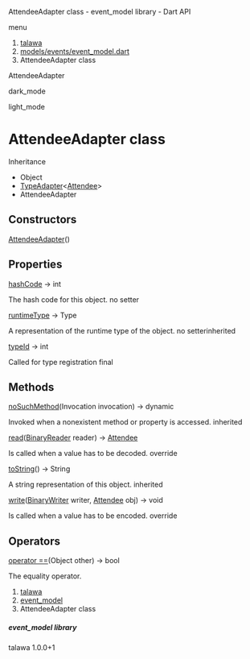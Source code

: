 




AttendeeAdapter class - event\_model library - Dart API







menu

1. [talawa](../index.html)
2. [models/events/event\_model.dart](../models_events_event_model/models_events_event_model-library.html)
3. AttendeeAdapter class

AttendeeAdapter


dark\_mode

light\_mode




# AttendeeAdapter class


Inheritance

* Object
* [TypeAdapter](https://pub.dev/documentation/hive/2.2.3/hive/TypeAdapter-class.html)<[Attendee](../models_events_event_model/Attendee-class.html)>
* AttendeeAdapter



## Constructors

[AttendeeAdapter](../models_events_event_model/AttendeeAdapter/AttendeeAdapter.html)()




## Properties

[hashCode](../models_events_event_model/AttendeeAdapter/hashCode.html)
→ int

The hash code for this object.
no setter

[runtimeType](https://pub.dev/documentation/hive/2.2.3/hive/TypeAdapter/runtimeType.html)
→ Type

A representation of the runtime type of the object.
no setterinherited

[typeId](../models_events_event_model/AttendeeAdapter/typeId.html)
→ int

Called for type registration
final



## Methods

[noSuchMethod](https://pub.dev/documentation/hive/2.2.3/hive/TypeAdapter/noSuchMethod.html)(Invocation invocation)
→ dynamic


Invoked when a nonexistent method or property is accessed.
inherited

[read](../models_events_event_model/AttendeeAdapter/read.html)([BinaryReader](https://pub.dev/documentation/hive/2.2.3/hive/BinaryReader-class.html) reader)
→ [Attendee](../models_events_event_model/Attendee-class.html)


Is called when a value has to be decoded.
override

[toString](https://pub.dev/documentation/hive/2.2.3/hive/TypeAdapter/toString.html)()
→ String


A string representation of this object.
inherited

[write](../models_events_event_model/AttendeeAdapter/write.html)([BinaryWriter](https://pub.dev/documentation/hive/2.2.3/hive/BinaryWriter-class.html) writer, [Attendee](../models_events_event_model/Attendee-class.html) obj)
→ void


Is called when a value has to be encoded.
override



## Operators

[operator ==](../models_events_event_model/AttendeeAdapter/operator_equals.html)(Object other)
→ bool


The equality operator.



 


1. [talawa](../index.html)
2. [event\_model](../models_events_event_model/models_events_event_model-library.html)
3. AttendeeAdapter class

##### event\_model library





talawa
1.0.0+1






